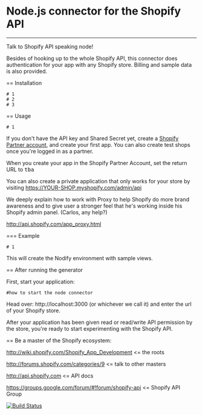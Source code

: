 # Node.js connector for the Shopify API
***
Talk to Shopify API speaking node!

Besides of hooking up to the whole Shopify API, this connector does authentication for your app with any Shopify store. Billing and sample data is also provided.

== Installation

    # 1
    # 2
    # 3

== Usage

    # 1

If you don't have the API key and Shared Secret yet, create a [Shopify Partner account](https://app.shopify.com/services/partners/signup/), and create your first app. You can also create test shops
once you're logged in as a partner.

When you create your app in the Shopify Partner Account, set the return URL to
<tt>tba</tt>

You can also create a private application that only works for your store by
visiting https://YOUR-SHOP.myshopify.com/admin/api

We deeply explain how to work with Proxy to help Shopify do more brand awareness and to give user a stronger feel that he's working inside his Shopify admin panel. (Carlos, any help?)

http://api.shopify.com/app_proxy.html

=== Example

    # 1

This will create the Nodify environment with sample views.

== After running the generator

First, start your application:

    #how to start the node connector

Head over: http://localhost:3000 (or whichever we call it) and enter the url of your Shopify store.

After your application has been given read or read/write API permission by the
store, you're ready to start experimenting with the Shopify API.

== Be a master of the Shopify ecosystem:

http://wiki.shopify.com/Shopify_App_Development <= the roots

http://forums.shopify.com/categories/9 <= talk to other masters

http://api.shopify.com <= API docs

https://groups.google.com/forum/#!forum/shopify-api <= Shopify API Group


[![Build Status](https://secure.travis-ci.org/Shopfrogs/Nodify.png?branch=master)](http://travis-ci.org/Shopfrogs/Nodify)

